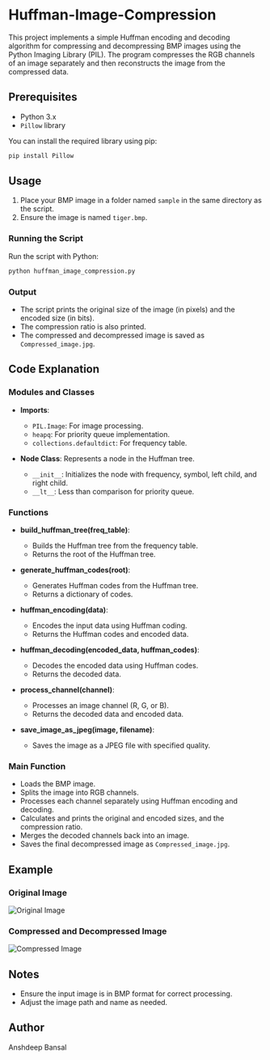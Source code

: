 # Huffman-Image-Compression

This project implements a simple Huffman encoding and decoding algorithm for compressing and decompressing BMP images using the Python Imaging Library (PIL). The program compresses the RGB channels of an image separately and then reconstructs the image from the compressed data.

## Prerequisites

- Python 3.x
- `Pillow` library

You can install the required library using pip:

```bash
pip install Pillow
```

## Usage

1. Place your BMP image in a folder named `sample` in the same directory as the script.
2. Ensure the image is named `tiger.bmp`.

### Running the Script

Run the script with Python:

```bash
python huffman_image_compression.py
```

### Output

- The script prints the original size of the image (in pixels) and the encoded size (in bits).
- The compression ratio is also printed.
- The compressed and decompressed image is saved as `Compressed_image.jpg`.

## Code Explanation

### Modules and Classes

- **Imports**:
  - `PIL.Image`: For image processing.
  - `heapq`: For priority queue implementation.
  - `collections.defaultdict`: For frequency table.

- **Node Class**: Represents a node in the Huffman tree.
  - `__init__`: Initializes the node with frequency, symbol, left child, and right child.
  - `__lt__`: Less than comparison for priority queue.

### Functions

- **build_huffman_tree(freq_table)**:
  - Builds the Huffman tree from the frequency table.
  - Returns the root of the Huffman tree.

- **generate_huffman_codes(root)**:
  - Generates Huffman codes from the Huffman tree.
  - Returns a dictionary of codes.

- **huffman_encoding(data)**:
  - Encodes the input data using Huffman coding.
  - Returns the Huffman codes and encoded data.

- **huffman_decoding(encoded_data, huffman_codes)**:
  - Decodes the encoded data using Huffman codes.
  - Returns the decoded data.

- **process_channel(channel)**:
  - Processes an image channel (R, G, or B).
  - Returns the decoded data and encoded data.

- **save_image_as_jpeg(image, filename)**:
  - Saves the image as a JPEG file with specified quality.

### Main Function

- Loads the BMP image.
- Splits the image into RGB channels.
- Processes each channel separately using Huffman encoding and decoding.
- Calculates and prints the original and encoded sizes, and the compression ratio.
- Merges the decoded channels back into an image.
- Saves the final decompressed image as `Compressed_image.jpg`.

## Example

### Original Image
![Original Image](sample/tiger.bmp)

### Compressed and Decompressed Image
![Compressed Image](Compressed_image.jpg)

## Notes

- Ensure the input image is in BMP format for correct processing.
- Adjust the image path and name as needed.

## Author

Anshdeep Bansal
